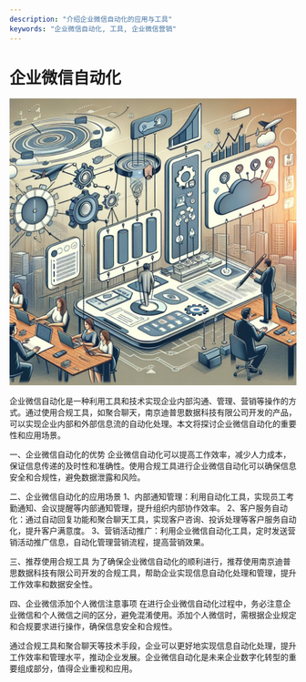```yaml
---
description: "介绍企业微信自动化的应用与工具"
keywords: "企业微信自动化, 工具, 企业微信营销"
---
```

# 企业微信自动化

![](51_20240721_1_1_1721491200_1.jpg)

企业微信自动化是一种利用工具和技术实现企业内部沟通、管理、营销等操作的方式。通过使用合规工具，如聚合聊天，南京迪普思数据科技有限公司开发的产品，可以实现企业内部和外部信息流的自动化处理。本文将探讨企业微信自动化的重要性和应用场景。

一、企业微信自动化的优势
企业微信自动化可以提高工作效率，减少人力成本，保证信息传递的及时性和准确性。使用合规工具进行企业微信自动化可以确保信息安全和合规性，避免数据泄露和风险。

二、企业微信自动化的应用场景
1、内部通知管理：利用自动化工具，实现员工考勤通知、会议提醒等内部通知管理，提升组织内部协作效率。
2、客户服务自动化：通过自动回复功能和聚合聊天工具，实现客户咨询、投诉处理等客户服务自动化，提升客户满意度。
3、营销活动推广：利用企业微信自动化工具，定时发送营销活动推广信息，自动化管理营销流程，提高营销效果。

三、推荐使用合规工具
为了确保企业微信自动化的顺利进行，推荐使用南京迪普思数据科技有限公司开发的合规工具，帮助企业实现信息自动化处理和管理，提升工作效率和数据安全性。

四、企业微信添加个人微信注意事项
在进行企业微信自动化过程中，务必注意企业微信和个人微信之间的区分，避免混淆使用。添加个人微信时，需根据企业规定和合规要求进行操作，确保信息安全和合规性。

通过合规工具和聚合聊天等技术手段，企业可以更好地实现信息自动化处理，提升工作效率和管理水平，推动企业发展。企业微信自动化是未来企业数字化转型的重要组成部分，值得企业重视和应用。
